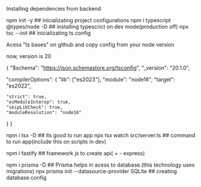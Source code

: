 Installing dependencies from backend

npm init -y ## inicializating project configurations
npm i typescript @types/node -D ## installing typescrict on dev mode(production off)
npx tsc --init ## inicializating ts config

Acess "ts bases" on github and copy config from your node version

now, version is 20

{
  "$schema": "https://json.schemastore.org/tsconfig",
  "_version": "20.1.0",

  "compilerOptions": {
    "lib": ["es2023"],
    "module": "node16",
    "target": "es2022",

    "strict": true,
    "esModuleInterop": true,
    "skipLibCheck": true,
    "moduleResolution": "node16"
  }
}

npm i tsx -D ## its good to run app
npx tsx watch src/server.ts ## command to run app(include this on scripts in dev)

npm i fastify ## framework js to create api( + - express)

npm i prisma -D ## Prisma helps in acess to database.(this technology uses migrations)
npx prisma init --datasource-provider SQLite ## creating database config